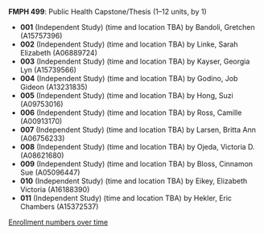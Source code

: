 **FMPH 499**: Public Health Capstone/Thesis (1–12 units, by 1)

- **001** (Independent Study) (time and location TBA) by Bandoli, Gretchen (A15757396)
- **002** (Independent Study) (time and location TBA) by Linke, Sarah Elizabeth (A06889724)
- **003** (Independent Study) (time and location TBA) by Kayser, Georgia Lyn (A15739566)
- **004** (Independent Study) (time and location TBA) by Godino, Job Gideon (A13231835)
- **005** (Independent Study) (time and location TBA) by Hong, Suzi (A09753016)
- **006** (Independent Study) (time and location TBA) by Ross, Camille (A00913170)
- **007** (Independent Study) (time and location TBA) by Larsen, Britta Ann (A06756233)
- **008** (Independent Study) (time and location TBA) by Ojeda, Victoria D. (A08621680)
- **009** (Independent Study) (time and location TBA) by Bloss, Cinnamon Sue (A05096447)
- **010** (Independent Study) (time and location TBA) by Eikey, Elizabeth Victoria (A16188390)
- **011** (Independent Study) (time and location TBA) by Hekler, Eric Chambers (A15372537)

[Enrollment numbers over time](./FMPH499.tsv)
